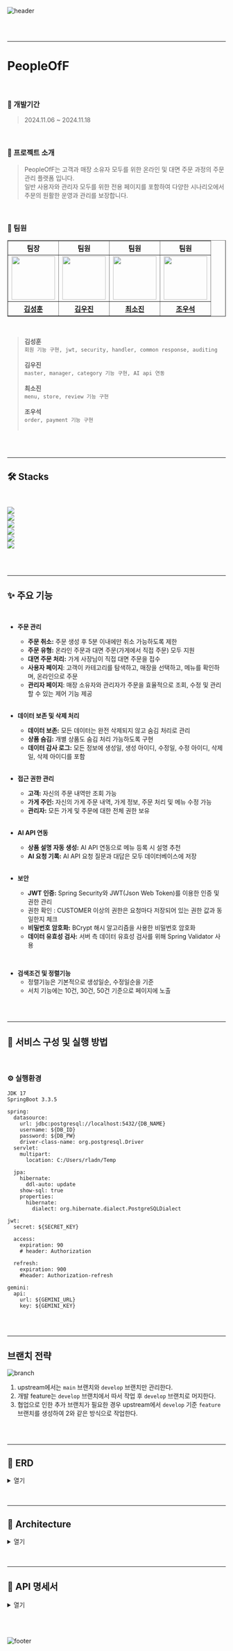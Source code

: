 ![header](https://capsule-render.vercel.app/api?type=waving&color=gradient&height=300&section=header&text=PeopleOfF&fontSize=90)

  <br>
  <br>
  
---
# PeopleOfF

  <br>

### 🛵 개발기간

> 2024.11.06 ~ 2024.11.18

<br>
  
### 📖 프로젝트 소개
 
> PeopleOfF는 고객과 매장 소유자 모두를 위한 온라인 및 대면 주문 과정의 주문 관리 플랫폼 입니다. <br>
> 일반 사용자와 관리자 모두를 위한 전용 페이지를 포함하여 다양한 시나리오에서 주문의 원활한 운영과 관리를 보장합니다.

<br>

### 👥 팀원

<table border="1" class="table">
  <thead>
    <tr>
        <th scope="col" style="text-align: center;"> 팀장 </th>
        <th scope="col" style="text-align: center;"> 팀원 </th>
        <th scope="col" style="text-align: center;"> 팀원 </th>
        <th scope="col" style="text-align: center;"> 팀원 </th>
    </tr>
  </thead>
  <tbody>
    <tr>
      <td align="center"><a href="https://github.com/kimsung3113"><img src="https://avatars.githubusercontent.com/u/132237905?v=4" width="100px;" alt=""/></a><br /></td>
      <td align="center"><a href="https://github.com/kwj0605"><img src="https://avatars.githubusercontent.com/u/107970778?v=4" width="100px;" alt=""/></a><br /></td>
      <td align="center"><a href="https://github.com/sonoopy"><img src="https://avatars.githubusercontent.com/u/172015030?v=4" width="100px;" alt=""/></a><br /></td>
      <td align="center"><a href="https://github.com/wooseok50"><img src="https://avatars.githubusercontent.com/u/155416976?v=4" width="100px;" alt=""/></a><br /></td>
    </tr>
      <tr>
        <th scope="col" style="text-align: center;"><a href="https://github.com/kimsung3113"> 김성훈 </a></th>
        <th scope="col" style="text-align: center;"><a href="https://github.com/kwj0605"> 김우진 </a></th>
        <th scope="col" style="text-align: center;"><a href="https://github.com/sonoopy"> 최소진 </a></th>
        <th scope="col" style="text-align: center;"><a href="https://github.com/wooseok50"> 조우석 </a></th>
    </tr>
  </tbody>
</table>

  <br>

> **김성훈** <br>
>`회원 기능 구현, jwt, security, handler, common response, auditing` <br><br>
> **김우진** <br>
> `master, manager, category 기능 구현, AI api 연동`<br><br>
> **최소진** <br>
> `menu, store, review 기능 구현` <br><br>
> **조우석** <br>
> `order, payment 기능 구현` <br><br>

  <br>
  <br>

---

## 🛠️ Stacks

  <br>

<img src="https://img.shields.io/badge/git-F05032?style=for-the-badge&logo=git&logoColor=white"><br>
<img src="https://img.shields.io/badge/github-181717?style=for-the-badge&logo=github&logoColor=white"><br>
<img src="https://img.shields.io/badge/java-007396?style=for-the-badge&logo=java&logoColor=white"><br>
<img src="https://img.shields.io/badge/spring-6DB33F?style=for-the-badge&logo=spring&logoColor=white"><br>
<img src="https://img.shields.io/badge/springboot-6DB33F?style=for-the-badge&logo=springboot&logoColor=white"><br>
<img src="https://img.shields.io/badge/gradle-02303A?style=for-the-badge&logo=gradle&logoColor=white"><br>

  <br>
  <br>

---

## ✨ 주요 기능

<br>

- **주문 관리**

  - **주문 취소:** 주문 생성 후 5분 이내에만 취소 가능하도록 제한
  - **주문 유형:** 온라인 주문과 대면 주문(가게에서 직접 주문) 모두 지원
  - **대면 주문 처리:** 가게 사장님이 직접 대면 주문을 접수
  - **사용자 페이지**: 고객이 카테고리를 탐색하고, 매장을 선택하고, 메뉴를 확인하며, 온라인으로 주문
  - **관리자 페이지**: 매장 소유자와 관리자가 주문을 효율적으로 조회, 수정 및 관리할 수 있는 제어 기능 제공

  <br>


- **데이터 보존 및 삭제 처리**

  - **데이터 보존:** 모든 데이터는 완전 삭제되지 않고 숨김 처리로 관리
  - **상품 숨김:** 개별 상품도 숨김 처리 가능하도록 구현
  - **데이터 감사 로그:** 모든 정보에 생성일, 생성 아이디, 수정일, 수정 아이디, 삭제일, 삭제 아이디를 포함

  <br>


- **접근 권한 관리**

  - **고객:** 자신의 주문 내역만 조회 가능
  - **가게 주인:** 자신의 가게 주문 내역, 가게 정보, 주문 처리 및 메뉴 수정 가능
  - **관리자:** 모든 가게 및 주문에 대한 전체 권한 보유

  <br>


- **AI API 연동**

  - **상품 설명 자동 생성:** AI API 연동으로 메뉴 등록 시 설명 추천
  - **AI 요청 기록:** AI API 요청 질문과 대답은 모두 데이터베이스에 저장

  <br>


- **보안**
  - **JWT 인증:** Spring Security와 JWT(Json Web Token)를 이용한 인증 및 권한 관리
  - 권한 확인 : CUSTOMER 이상의 권한은 요청마다 저장되어 있는 권한 값과 동일한지 체크
  - **비밀번호 암호화:** BCrypt 해시 알고리즘을 사용한 비밀번호 암호화
  - **데이터 유효성 검사:** 서버 측 데이터 유효성 검사를 위해 Spring Validator 사용

<br>
  
- **검색조건 및 정렬기능**
    - 정렬기능은 기본적으로 생성일순, 수정일순을 기준
    - 서치 기능에는 10건, 30건, 50건 기준으로 페이지에 노출
 
  
<br>
<br>

---

## 📂 서비스 구성 및 실행 방법

<br>

### ⚙️ 실행환경

```
JDK 17
SpringBoot 3.3.5

```

```
spring:
  datasource:
    url: jdbc:postgresql://localhost:5432/{DB_NAME}
    username: ${DB_ID}
    password: ${DB_PW}
    driver-class-name: org.postgresql.Driver
  servlet:
    multipart:
      location: C:/Users/rladn/Temp

  jpa:
    hibernate:
      ddl-auto: update
    show-sql: true
    properties:
      hibernate:
        dialect: org.hibernate.dialect.PostgreSQLDialect

jwt:
  secret: ${SECRET_KEY}

  access:
    expiration: 90
    # header: Authorization

  refresh:
    expiration: 900
    #header: Authorization-refresh

gemini:
  api:
    url: ${GEMINI_URL}
    key: ${GEMINI_KEY}

```
<br>
<br>

---
## 브랜치 전략

![branch](https://github.com/user-attachments/assets/2fe71cc2-8583-4a3e-a43c-3b3d9bbce07e)

1. upstream에서는 `main` 브랜치와 `develop` 브랜치만 관리한다.
2. 개발 feature는 `develop` 브랜치에서 따서 작업 후 `develop` 브랜치로 머지한다.
3. 협업으로 인한 추가 브랜치가 필요한 경우 upstream에서 `develop` 기준 `feature` 브랜치를 생성하여 2와 같은 방식으로 작업한다.

<br>
<br>

---

## 🎈 ERD

<details>
<summary>열기</summary>
<img width="6544" alt="ERD" src="https://github.com/user-attachments/assets/de76e536-5bf7-4c83-bc72-e168ae523b33">
</details>

<br>
<br>

---

## 📌 Architecture

<details>
<summary>열기</summary>
<img width="695" alt="architecture" src="https://ibb.co/yP8M7qG">
</details>

<br>
<br>

---

## 📄 API 명세서

<details>
<summary>열기</summary>
https://sneaky-prawn-eed.notion.site/API-1371ee33c50580a09f06de93422b1f29
</details>

<br>
<br>
<br>

![footer](https://capsule-render.vercel.app/api?type=waving&color=gradient&height=300&section=footer)
